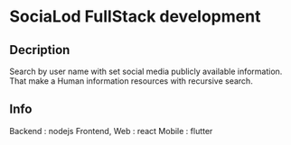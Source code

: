 # SociaLod FullStack development

Decription
---
Search by user name with set social media publicly available information. That make a Human information resources with recursive search.

Info
---
Backend : nodejs
Frontend,
     Web : react
     Mobile : flutter